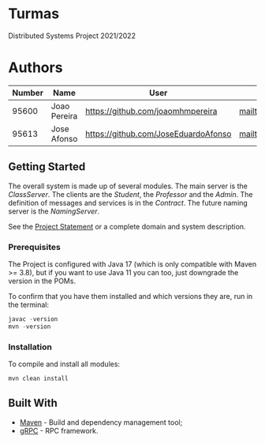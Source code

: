 # Turmas

Distributed Systems Project 2021/2022

# **Authors**

| Number | Name              | User                                   | Email                                         |
|--------|-------------------|----------------------------------------|-----------------------------------------------|
| 95600  | Joao Pereira      | <https://github.com/joaomhmpereira>    | <mailto:joaomhmpereira@tecnico.ulisboa.pt>    |
| 95613  | Jose Afonso       | <https://github.com/JoseEduardoAfonso> | <mailto:jose.pinto.afonso@tecnico.ulisboa.pt> |

## Getting Started

The overall system is made up of several modules. The main server is the _ClassServer_. The clients are the _Student_,
the _Professor_ and the _Admin_. The definition of messages and services is in the _Contract_. The future naming server
is the _NamingServer_.

See the [Project Statement](https://github.com/tecnico-distsys/Turmas) or a complete domain and system description.

### Prerequisites

The Project is configured with Java 17 (which is only compatible with Maven >= 3.8), but if you want to use Java 11 you
can too, just downgrade the version in the POMs.

To confirm that you have them installed and which versions they are, run in the terminal:

```s
javac -version
mvn -version
```

### Installation

To compile and install all modules:

```s
mvn clean install
```

## Built With

* [Maven](https://maven.apache.org/) - Build and dependency management tool;
* [gRPC](https://grpc.io/) - RPC framework.

